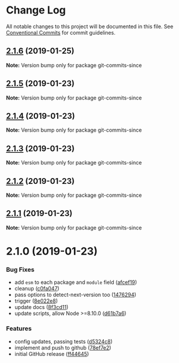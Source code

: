 # Change Log

All notable changes to this project will be documented in this file.
See [Conventional Commits](https://conventionalcommits.org) for commit guidelines.

## [2.1.6](https://github.com/tunnckoCore/monorepo/compare/git-commits-since@2.1.5...git-commits-since@2.1.6) (2019-01-25)

**Note:** Version bump only for package git-commits-since





## [2.1.5](https://github.com/tunnckoCore/monorepo/compare/git-commits-since@2.1.4...git-commits-since@2.1.5) (2019-01-23)

**Note:** Version bump only for package git-commits-since

## [2.1.4](https://github.com/tunnckoCore/monorepo/compare/git-commits-since@2.1.3...git-commits-since@2.1.4) (2019-01-23)

**Note:** Version bump only for package git-commits-since

## [2.1.3](https://github.com/tunnckoCore/monorepo/compare/git-commits-since@2.1.2...git-commits-since@2.1.3) (2019-01-23)

**Note:** Version bump only for package git-commits-since

## [2.1.2](https://github.com/tunnckoCore/monorepo/compare/git-commits-since@2.1.1...git-commits-since@2.1.2) (2019-01-23)

**Note:** Version bump only for package git-commits-since

## [2.1.1](https://github.com/tunnckoCore/monorepo/compare/git-commits-since@2.1.0...git-commits-since@2.1.1) (2019-01-23)

**Note:** Version bump only for package git-commits-since

# 2.1.0 (2019-01-23)

### Bug Fixes

- add `esm` to each package and `module` field ([afcef19](https://github.com/tunnckoCore/monorepo/commit/afcef19))
- cleanup ([c0fa047](https://github.com/tunnckoCore/monorepo/commit/c0fa047))
- pass options to detect-next-version too ([1476294](https://github.com/tunnckoCore/monorepo/commit/1476294))
- trigger ([8e022e8](https://github.com/tunnckoCore/monorepo/commit/8e022e8))
- update docs ([8f3cd11](https://github.com/tunnckoCore/monorepo/commit/8f3cd11))
- update scripts, allow Node >=8.10.0 ([d61b7a6](https://github.com/tunnckoCore/monorepo/commit/d61b7a6))

### Features

- config updates, passing tests ([d5324c8](https://github.com/tunnckoCore/monorepo/commit/d5324c8))
- implement and push to github ([78ef7e2](https://github.com/tunnckoCore/monorepo/commit/78ef7e2))
- initial GitHub release ([ff44645](https://github.com/tunnckoCore/monorepo/commit/ff44645))
